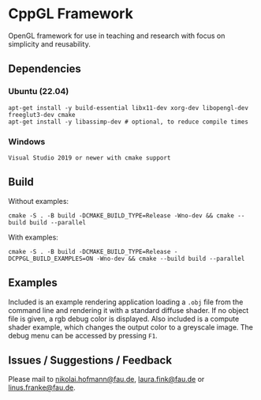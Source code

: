 CppGL Framework
=======

OpenGL framework for use in teaching and research with focus on simplicity and reusability.

## Dependencies

### Ubuntu (22.04)

    apt-get install -y build-essential libx11-dev xorg-dev libopengl-dev freeglut3-dev cmake
    apt-get install -y libassimp-dev # optional, to reduce compile times

### Windows

    Visual Studio 2019 or newer with cmake support

## Build

Without examples:

    cmake -S . -B build -DCMAKE_BUILD_TYPE=Release -Wno-dev && cmake --build build --parallel

With examples:

    cmake -S . -B build -DCMAKE_BUILD_TYPE=Release -DCPPGL_BUILD_EXAMPLES=ON -Wno-dev && cmake --build build --parallel

## Examples

Included is an example rendering application loading a ```.obj``` file from the command line and rendering it with a standard diffuse shader.
If no object file is given, a rgb debug color is displayed.
Also included is a compute shader example, which changes the output color to a greyscale image.
The debug menu can be accessed by pressing ```F1```.

## Issues / Suggestions / Feedback

Please mail to <nikolai.hofmann@fau.de>, <laura.fink@fau.de> or <linus.franke@fau.de>.
